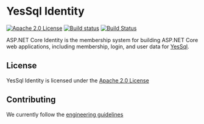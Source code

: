 # YesSql Identity
[![Apache 2.0 License](https://img.shields.io/badge/license-Apache_2.0-blue.svg)](LICENSE.txt)
[![Build status](https://ci.appveyor.com/api/projects/status/nx2gvu81sg33wasb/branch/dev?svg=true)](https://ci.appveyor.com/project/alexbocharov/yessql-identity/branch/dev)
[![Build Status](https://travis-ci.org/alexbocharov/YesSql-Identity.svg?branch=dev)](https://travis-ci.org/alexbocharov/YesSql-Identity)

ASP.NET Core Identity is the membership system for building ASP.NET Core web applications, including membership, login, and user data for [YesSql](https://github.com/sebastienros/yessql). 

## License
YesSql Identity is licensed under the [Apache 2.0 License](LICENSE)

## Contributing
We currently follow the [engineering guidelines](https://github.com/aspnet/Home/wiki/Engineering-guidelines)